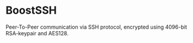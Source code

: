 # BoostSSH
Peer-To-Peer communication via SSH protocol, encrypted using 4096-bit RSA-keypair and AES128.

